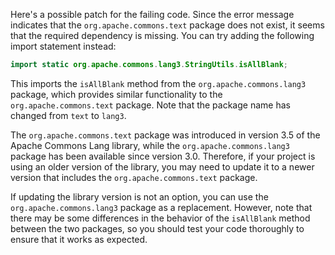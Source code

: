 Here's a possible patch for the failing code. Since the error message indicates that the `org.apache.commons.text` package does not exist, it seems that the required dependency is missing. You can try adding the following import statement instead:
```java
import static org.apache.commons.lang3.StringUtils.isAllBlank;
```
This imports the `isAllBlank` method from the `org.apache.commons.lang3` package, which provides similar functionality to the `org.apache.commons.text` package. Note that the package name has changed from `text` to `lang3`.

The `org.apache.commons.text` package was introduced in version 3.5 of the Apache Commons Lang library, while the `org.apache.commons.lang3` package has been available since version 3.0. Therefore, if your project is using an older version of the library, you may need to update it to a newer version that includes the `org.apache.commons.text` package.

If updating the library version is not an option, you can use the `org.apache.commons.lang3` package as a replacement. However, note that there may be some differences in the behavior of the `isAllBlank` method between the two packages, so you should test your code thoroughly to ensure that it works as expected.